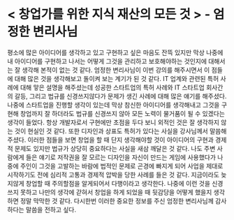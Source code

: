 # < 창업가를 위한 지식 재산의 모든 것 > - 엄정한 변리사님

평소에 많은 아이디어를 생각하고 있고 구현하고 싶은 마음도 잔뜩 있지만 막상 나중에 내 아이디어를 구현하고 나서는 어떻게 그것을 관리하고
보호해야하는 것인지에 대해서는 잘 생각해 본적이 없는 것 같다. 엄정한 변리사님이 이번 강의를 해주시면서 이 점들에 대해 많은 것을 생각해보고
돌이켜 보는 계기가 된 것 같다. IT 업계와 관련된 특허 사례에 대해 맣은 설명을 해주셨는데 성공한 스타트업의 특허 사례와 IT 스타트업
회사간의 갈등, 그리고 법규를 신경쓰지않다가 문제가 생긴 사례에 대해 많은 얘기를 해주셨다. 나중에 스타트업을 진행할 생각이 있는데 막상
참신한 아이디어를 생각해내고 그것을 구현해 창업까지 잘 하더라도 법규를 신경쓰지 않아 모든 노력이 물거품이 될 수 있겠다는 생각이 들었다.
항상 개발자로서 구현에만 초점을 두다 보니 외적인 것은 잘 생각하지 않는 것이 현실인 것 같다. 또한 디자인과 상표도 특허가 있다는 사실을
강사님께서 말씀해주셨다. 이러한 점들을 보면 창업을 할 때 단지 생각해야할 것이 아이디어의 구현과 경제적 문제도 있지만 법규가 상당히
중요하다는 사실을 새삼 깨달은 것 같다. 나도 주변 사람에게 들은 얘기로 저작권을 잘 모르는 디자인을 자신이 만드는 게임에 사용했다가 나중에
주인이 그것을 고발하는 바람에 법적인 문제로 곤경에 빠지게 되어 사업을 제대로 시작하기도 전에 심리적 고통과 경제적 압박을 당한 사례를 
들은 것 같다. 지금이라도 늦지않게 창업할 때 주의할점을 알게되어서 다행이라고 생각한다. 나중에 이런 것을 신경쓰지 못하고 나만의 생각에 
갇혀서 창업을 하게 되었을 때 뒷감당을 어떻게 했을지 생각하면 정말 막막한 것 같다. 다시한번 이러한 중요한 정보를 주신 엄정한 변리사님께
감사하다는 말씀을 전하고 싶다.
